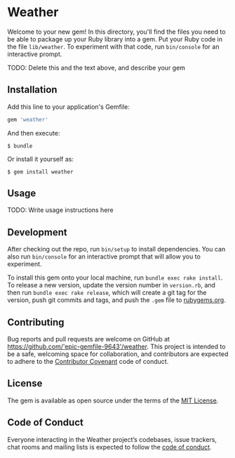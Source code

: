 # Weather

Welcome to your new gem! In this directory, you'll find the files you need to be able to package up your Ruby library into a gem. Put your Ruby code in the file `lib/weather`. To experiment with that code, run `bin/console` for an interactive prompt.

TODO: Delete this and the text above, and describe your gem

## Installation

Add this line to your application's Gemfile:

```ruby
gem 'weather'
```

And then execute:

    $ bundle

Or install it yourself as:

    $ gem install weather

## Usage

TODO: Write usage instructions here

## Development

After checking out the repo, run `bin/setup` to install dependencies. You can also run `bin/console` for an interactive prompt that will allow you to experiment.

To install this gem onto your local machine, run `bundle exec rake install`. To release a new version, update the version number in `version.rb`, and then run `bundle exec rake release`, which will create a git tag for the version, push git commits and tags, and push the `.gem` file to [rubygems.org](https://rubygems.org).

## Contributing

Bug reports and pull requests are welcome on GitHub at https://github.com/'epic-gemfile-9643'/weather. This project is intended to be a safe, welcoming space for collaboration, and contributors are expected to adhere to the [Contributor Covenant](http://contributor-covenant.org) code of conduct.

## License

The gem is available as open source under the terms of the [MIT License](https://opensource.org/licenses/MIT).

## Code of Conduct

Everyone interacting in the Weather project’s codebases, issue trackers, chat rooms and mailing lists is expected to follow the [code of conduct](https://github.com/'epic-gemfile-9643'/weather/blob/master/CODE_OF_CONDUCT.md).
